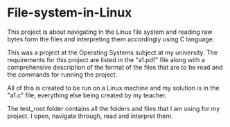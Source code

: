 # File-system-in-Linux
This project is about navigating in the Linux file system and reading raw bytes form the files and interpreting them accordingly using C language.

This was a project at the Operating Systems subject at my university. The requirements for this project are listed in the "a1.pdf" file along with a comprehensive description of the format of the files that are to be read and the commands for running the project.

All of this is created to be run on a Linux machine and my solution is in the "a1.c" file, everything else being created by my teacher.

The test_root folder contains all the folders and files that I am using for my project. I open, navigate through, read and interpret them.
